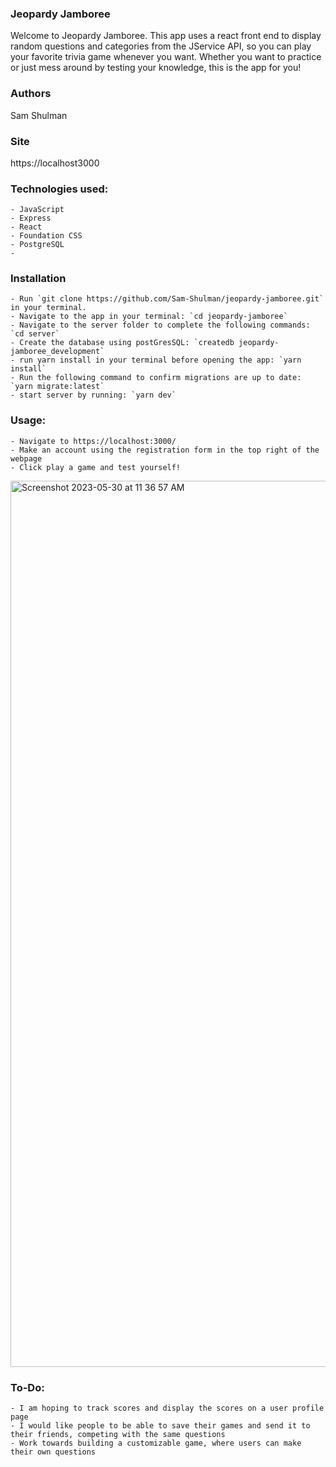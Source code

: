 ### Jeopardy Jamboree
Welcome to Jeopardy Jamboree. This app uses a react front end to display random questions and categories from the JService API, so
you can play your favorite trivia game whenever you want. Whether you want to practice or just mess around by testing your knowledge,
this is the app for you!

### Authors
Sam Shulman

### Site
https://localhost3000

### Technologies used: 
    - JavaScript
    - Express
    - React
    - Foundation CSS
    - PostgreSQL
    - 

### Installation
    - Run `git clone https://github.com/Sam-Shulman/jeopardy-jamboree.git` in your terminal.
    - Navigate to the app in your terminal: `cd jeopardy-jamboree`
    - Navigate to the server folder to complete the following commands: `cd server`
    - Create the database using postGresSQL: `createdb jeopardy-jamboree_development`
    - run yarn install in your terminal before opening the app: `yarn install`
    - Run the following command to confirm migrations are up to date: `yarn migrate:latest`
    - start server by running: `yarn dev`

### Usage:
    - Navigate to https://localhost:3000/
    - Make an account using the registration form in the top right of the webpage
    - Click play a game and test yourself!

<img width="1418" alt="Screenshot 2023-05-30 at 11 36 57 AM" src="https://github.com/Sam-Shulman/jeopardy-jamboree/assets/122935111/61fe70b3-9b89-412d-8586-fe4fd778716a">


### To-Do:
    - I am hoping to track scores and display the scores on a user profile page
    - I would like people to be able to save their games and send it to their friends, competing with the same questions
    - Work towards building a customizable game, where users can make their own questions

